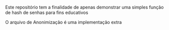 Este repositório tem a finalidade de apenas demonstrar uma simples função de hash de senhas para fins educativos

O arquivo de Anonimização é uma implementação extra
